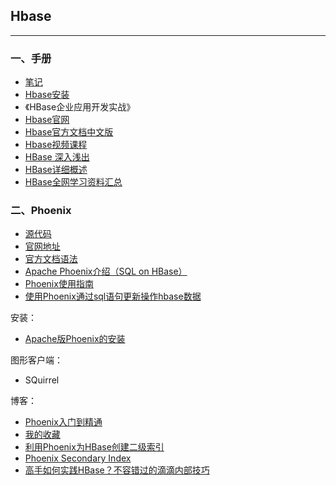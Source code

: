## Hbase

---

### 一、手册

* [笔记](Hbase-note1.md)
* [Hbase安装](http://blog.csdn.net/itomge/article/details/9970833)
* 《HBase企业应用开发实战》
* [Hbase官网](https://hbase.apache.org/book.html)
* [Hbase官方文档中文版](http://abloz.com/hbase/book.html)
* [Hbase视频课程](https://edu.aliyun.com/course/73/learn?spm=0.0.0.0.k89hlH#lesson/978)
* [HBase 深入浅出](https://www.ibm.com/developerworks/cn/analytics/library/ba-cn-bigdata-hbase/index.html)
* [HBase详细概述](https://mp.weixin.qq.com/s/t6B0qcvq1PzkvXujv8jpUg)
* [HBase全网学习资料汇总](https://mp.weixin.qq.com/s/-kNKEpsATKgr_66IMS7KEw)


### 二、Phoenix

* [源代码](https://github.com/apache/phoenix)
* [官网地址](http://phoenix.apache.org/)
* [官方文档语法](https://phoenix.apache.org/language/index.html)
* [Apache Phoenix介绍（SQL on HBase）](http://www.jianshu.com/p/d862337247b1)
* [Phoenix使用指南](http://blog.csdn.net/huanggang028/article/details/12563481)
* [使用Phoenix通过sql语句更新操作hbase数据](http://www.ixirong.com/2015/06/24/how-hbase-use-apache-phoenix/)

安装：

* [Apache版Phoenix的安装](https://yq.aliyun.com/articles/366299?spm=5176.11065265.1996646101.searchclickresult.739544cbDi6KHl)

图形客户端：

* SQuirrel


博客：

* [Phoenix入门到精通](https://yq.aliyun.com/articles/574090?spm=5176.11065265.1996646101.searchclickresult.739544cbDi6KHl#)
* [我的收藏](https://yq.aliyun.com/users/1797606532614586/mark?spm=a2c4e.11153940.headeruserinfo.8.216553abfSjHdd)
* [利用Phoenix为HBase创建二级索引](https://blog.csdn.net/u011491148/article/details/45749807)
* [Phoenix Secondary Index](https://blog.csdn.net/mt0803/article/details/38513271)
* [高手如何实践HBase？不容错过的滴滴内部技巧](https://yq.aliyun.com/articles/601722?spm=a2c4e.11157919.spm-cont-list.1.146c27aesRwAXc)

